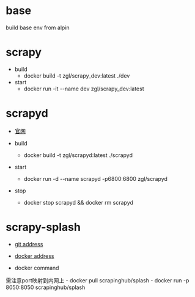 # base
build base env from alpin

# scrapy
- build
    - docker build -t zgl/scrapy_dev:latest ./dev
- start
    - docker run -it --name dev zgl/scrapy_dev:latest

# scrapyd
- [官网](http://scrapyd.readthedocs.io/en/latest/)

- build
    - docker build -t zgl/scrapyd:latest ./scrapyd
- start
    - docker run -d --name scrapyd -p6800:6800 zgl/scrapyd
- stop
    - docker stop scrapyd && docker rm scrapyd

# scrapy-splash
- [git address](https://github.com/scrapinghub/splash) 
- [docker address](https://hub.docker.com/r/scrapinghub/splash/)

- docker command

需注意port映射到内网上
    - docker pull scrapinghub/splash
    - docker run -p 8050:8050 scrapinghub/splash
